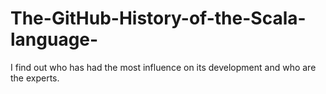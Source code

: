 # The-GitHub-History-of-the-Scala-language-
I find out who has had the most influence on its development and who are the experts.
